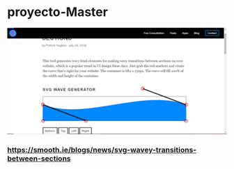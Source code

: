 # proyecto-Master


![Imagen 1](img/1.png)


### https://smooth.ie/blogs/news/svg-wavey-transitions-between-sections
